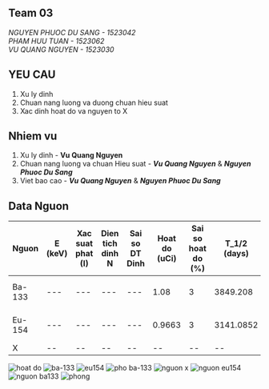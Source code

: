

## Team 03
_NGUYEN PHUOC DU SANG - 1523042_\
_PHAM HUU TUAN - 1523062_\
_VU QUANG NGUYEN - 1523030_
## YEU CAU
1. Xu ly dinh
2. Chuan nang luong va duong chuan hieu suat
3. Xac dinh hoat do va nguyen to X
## Nhiem vu
1. Xu ly dinh - **Vu Quang Nguyen** 
2. Chuan nang luong va chuan Hieu suat  - _**Vu Quang Nguyen**_ & _**Nguyen Phuoc Du Sang**_
3. Viet bao cao - _**Vu Quang Nguyen**_ & _**Nguyen Phuoc Du Sang**_
## Data Nguon
| Nguon |E (keV)| Xac suat phat (I) |Dien tich dinh N|Sai so DT Dinh| Hoat do (uCi) | Sai so hoat do (%) | T_1/2 (days) |Ngay Sx |Hieu suat ghi|Sai so hieu suat ghi|
---|---|---|---|---|---|---|---|---|---|---|
Ba-133|---|---|---|---|1.08	|	3	|3849.208	|15-May-13|---|---
Eu-154|---|---|---|---|0.9663|	3|	3141.0852|	1-Dec-13|---|---
X|--|--|--|--|--|--|--|--|--|--

![hoat do](https://user-images.githubusercontent.com/36990033/39672449-690acfe6-5154-11e8-89bc-bab2773973ae.JPG)
![ba-133](https://user-images.githubusercontent.com/36990033/39678958-da1bf504-51c0-11e8-8c43-c4078ff230f2.png)
![eu154](https://user-images.githubusercontent.com/36990033/39678959-da50240a-51c0-11e8-9469-61c62a904d61.png)
![pho ba-133](https://user-images.githubusercontent.com/36990033/39678960-da81da40-51c0-11e8-84b5-0dd7e6395046.png)
![nguon x](https://user-images.githubusercontent.com/36990033/39678961-dab4caea-51c0-11e8-9d9d-c0fd7528a9f7.png)
![nguon eu154](https://user-images.githubusercontent.com/36990033/39678962-dae6b8ca-51c0-11e8-9466-9d979f5128ca.png)
![nguon ba133](https://user-images.githubusercontent.com/36990033/39678963-db1b0c56-51c0-11e8-98db-d6972f86bdfc.png)
![phong](https://user-images.githubusercontent.com/36990033/39678964-db4bae06-51c0-11e8-8431-d6f8e2116313.png)
